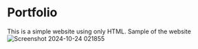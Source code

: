 # Portfolio
This is a simple website using only HTML.
Sample of the website
![Screenshot 2024-10-24 021855](https://github.com/user-attachments/assets/6aa0f9af-d536-4a79-a97b-d9c565b87066)
